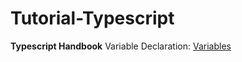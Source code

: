 # Tutorial-Typescript
**Typescript Handbook**
Variable Declaration: [Variables](https://github.com/Pragalbhmandaokar/Tutorial-Typescript/blob/main/Variable%20Declaration.md)
